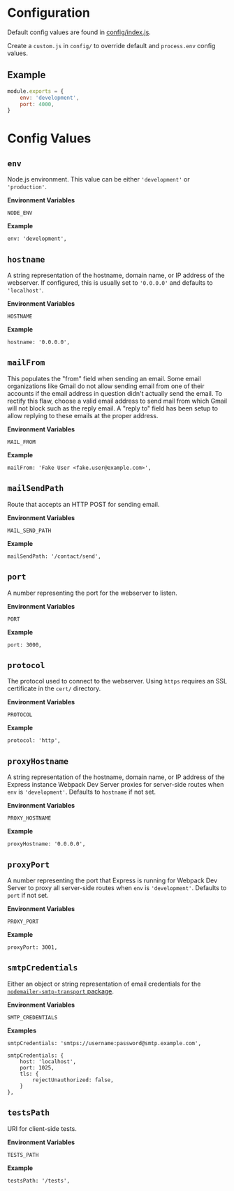 # Configuration
Default config values are found in [config/index.js](config/index.js).

Create a `custom.js` in `config/` to override default and `process.env` config values.


## Example
```js
module.exports = {
	env: 'development',
	port: 4000,
}
```


# Config Values


## `env`
Node.js environment. This value can be either `'development'` or `'production'`.

**Environment Variables**
```
NODE_ENV
```

**Example**
```
env: 'development',
```


## `hostname`
A string representation of the hostname, domain name, or IP address of the webserver. If configured, this is usually set to `'0.0.0.0'` and defaults to `'localhost'`.

**Environment Variables**
```
HOSTNAME
```

**Example**
```
hostname: '0.0.0.0',
```


## `mailFrom`
This populates the "from" field when sending an email. Some email organizations like Gmail do not allow sending email from one of their accounts if the email address in question didn't actually send the email. To rectify this flaw, choose a valid email address to send mail from which Gmail will not block such as the reply email. A "reply to" field has been setup to allow replying to these emails at the proper address.

**Environment Variables**
```
MAIL_FROM
```

**Example**
```
mailFrom: 'Fake User <fake.user@example.com>',
```


## `mailSendPath`
Route that accepts an HTTP POST for sending email.

**Environment Variables**
```
MAIL_SEND_PATH
```

**Example**
```
mailSendPath: '/contact/send',
```


## `port`
A number representing the port for the webserver to listen.

**Environment Variables**
```
PORT
```

**Example**
```
port: 3000,
```


## `protocol`
The protocol used to connect to the webserver. Using `https` requires an SSL certificate in the `cert/` directory.

**Environment Variables**
```
PROTOCOL
```

**Example**
```
protocol: 'http',
```


## `proxyHostname`
A string representation of the hostname, domain name, or IP address of the Express instance Webpack Dev Server proxies for server-side routes when `env` is `'development'`. Defaults to `hostname` if not set.

**Environment Variables**
```
PROXY_HOSTNAME
```

**Example**
```
proxyHostname: '0.0.0.0',
```


## `proxyPort`
A number representing the port that Express is running for Webpack Dev Server to proxy all server-side routes when `env` is `'development'`. Defaults to `port` if not set.

**Environment Variables**
```
PROXY_PORT
```

**Example**
```
proxyPort: 3001,
```


## `smtpCredentials`
Either an object or string representation of email credentials for the [`nodemailer-smtp-transport` package](https://nodemailer.com/smtp/).

**Environment Variables**
```
SMTP_CREDENTIALS
```

**Examples**
```
smtpCredentials: 'smtps://username:password@smtp.example.com',
```

```
smtpCredentials: {
	host: 'localhost',
	port: 1025,
	tls: {
		rejectUnauthorized: false,
	}
},
```


## `testsPath`
URI for client-side tests.

**Environment Variables**
```
TESTS_PATH
```

**Example**
```
testsPath: '/tests',
```
